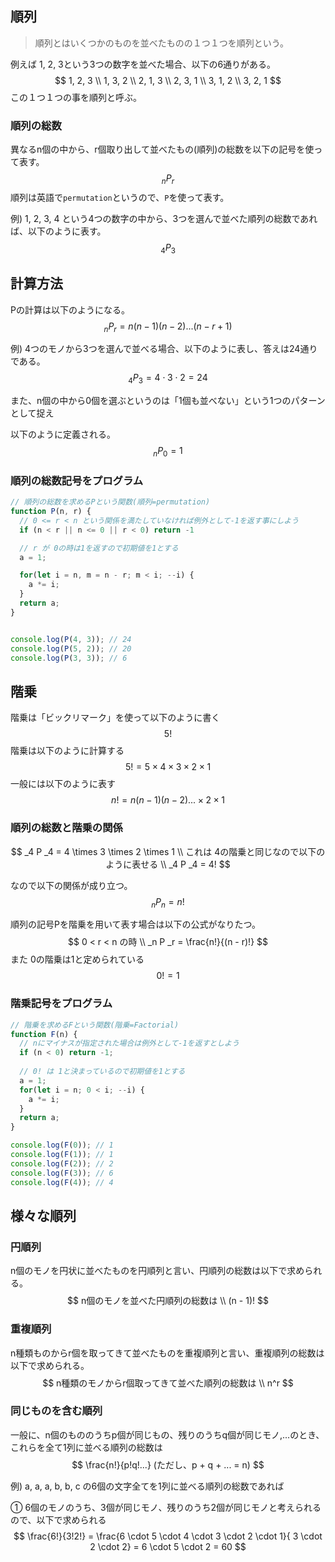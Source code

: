 ## 順列

> 順列とはいくつかのものを並べたものの１つ１つを順列という。

例えば 1, 2, 3という3つの数字を並べた場合、以下の6通りがある。
$$
1, 2, 3 \\
1, 3, 2 \\
2, 1, 3 \\
2, 3, 1 \\
3, 1, 2 \\
3, 2, 1
$$
この１つ１つの事を順列と呼ぶ。



### 順列の総数

異なるn個の中から、r個取り出して並べたもの(順列)の総数を以下の記号を使って表す。
$$
_n P _r
$$
順列は英語で`permutation`というので、`P`を使って表す。



例) 1, 2, 3, 4 という4つの数字の中から、3つを選んで並べた順列の総数であれば、以下のように表す。
$$
_4 P _3
$$

## 計算方法

Pの計算は以下のようになる。
$$
_n P _r = n(n-1)(n-2) ... (n - r + 1)
$$



例) 4つのモノから3つを選んで並べる場合、以下のように表し、答えは24通りである。
$$
_4 P _3 = 4 \cdot 3 \cdot 2 = 24
$$


また、n個の中から0個を選ぶというのは「1個も並べない」という1つのパターンとして捉え

以下のように定義される。
$$
_n P _0 = 1
$$


### 順列の総数記号をプログラム

```js
// 順列の総数を求めるPという関数(順列=permutation)
function P(n, r) {
  // 0 <= r < n という関係を満たしていなければ例外として-1を返す事にしよう
  if (n < r || n <= 0 || r < 0) return -1

  // r が 0の時は1を返すので初期値を1とする
  a = 1;

  for(let i = n, m = n - r; m < i; --i) {
    a *= i;
  }
  return a;
}


console.log(P(4, 3)); // 24
console.log(P(5, 2)); // 20
console.log(P(3, 3)); // 6
```





## 階乗

階乗は「ビックリマーク」を使って以下のように書く
$$
5!
$$
階乗は以下のように計算する
$$
5! = 5 \times 4 \times 3 \times 2 \times 1
$$
一般には以下のように表す
$$
n! = n(n - 1)(n - 2) ... \times 2 \times 1
$$

### 順列の総数と階乗の関係

$$
_4 P _4 = 4 \times 3 \times 2 \times 1 \\
これは 4の階乗と同じなので以下のように表せる \\
_4 P _4 = 4!
$$

なので以下の関係が成り立つ。
$$
_n P _n = n!
$$





順列の記号Pを階乗を用いて表す場合は以下の公式がなりたつ。
$$
0 < r < n の時 \\
_n P _r = \frac{n!}{(n - r)!}
$$
また 0の階乗は1と定められている
$$
0! = 1
$$

### 階乗記号をプログラム



```js
// 階乗を求めるFという関数(階乗=Factorial)
function F(n) {
  // nにマイナスが指定された場合は例外として-1を返すとしよう
  if (n < 0) return -1;
  
  // 0! は 1と決まっているので初期値を1とする
  a = 1;
  for(let i = n; 0 < i; --i) {
    a *= i;
  }
  return a;
}

console.log(F(0)); // 1
console.log(F(1)); // 1
console.log(F(2)); // 2
console.log(F(3)); // 6
console.log(F(4)); // 4
```



## 様々な順列

### 円順列

n個のモノを円状に並べたものを円順列と言い、円順列の総数は以下で求められる。
$$
n個のモノを並べた円順列の総数は \\
(n - 1)!
$$

### 重複順列

n種類ものからr個を取ってきて並べたものを重複順列と言い、重複順列の総数は以下で求められる。
$$
n種類のモノからr個取ってきて並べた順列の総数は \\
n^r
$$

### 同じものを含む順列

一般に、n個のもののうちp個が同じもの、残りのうちq個が同じモノ,...のとき、これらを全て1列に並べる順列の総数は
$$
\frac{n!}{p!q!...} (ただし、p + q + ... = n)
$$


例) a, a, a, b, b, c の6個の文字全てを1列に並べる順列の総数であれば

① 6個のモノのうち、3個が同じモノ、残りのうち2個が同じモノと考えられるので、以下で求められる
$$
\frac{6!}{3!2!} = \frac{6 \cdot 5 \cdot 4 \cdot 3 \cdot 2 \cdot 1}{ 3 \cdot 2 \cdot 2}
= 6 \cdot 5 \cdot 2 = 60
$$


### 


